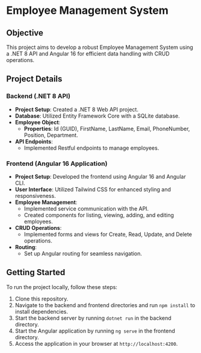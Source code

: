 # Employee Management System  

## Objective  
This project aims to develop a robust Employee Management System using a .NET 8 API and Angular 16 for efficient data handling with CRUD operations.  

## Project Details  

### Backend (.NET 8 API)  
- **Project Setup**: Created a .NET 8 Web API project.  
- **Database**: Utilized Entity Framework Core with a SQLite database.  
- **Employee Object**:  
  - **Properties**: Id (GUID), FirstName, LastName, Email, PhoneNumber, Position, Department.  
- **API Endpoints**:  
  - Implemented Restful endpoints to manage employees.  

### Frontend (Angular 16 Application)  
- **Project Setup**: Developed the frontend using Angular 16 and Angular CLI.  
- **User Interface**: Utilized Tailwind CSS for enhanced styling and responsiveness.  
- **Employee Management**:  
  - Implemented service communication with the API.  
  - Created components for listing, viewing, adding, and editing employees.  
- **CRUD Operations**:  
  - Implemented forms and views for Create, Read, Update, and Delete operations.  
- **Routing**:  
  - Set up Angular routing for seamless navigation.  

## Getting Started  
To run the project locally, follow these steps:  
1. Clone this repository.  
2. Navigate to the backend and frontend directories and run `npm install` to install dependencies.  
3. Start the backend server by running `dotnet run` in the backend directory.  
4. Start the Angular application by running `ng serve` in the frontend directory.  
5. Access the application in your browser at `http://localhost:4200`.  
